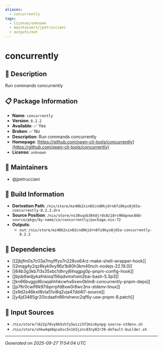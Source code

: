 ```yaml
---
aliases:
  - concurrently
tags:
  - license/unknown
  - maintainers/jpetrucciani
  - outputs/out
---
```


# concurrently

## 📝 Description

Run commands concurrently

## 📋 Package Information

- **Name**: `concurrently`
- **Version**: `8.2.2`
- **Available**: ✅ Yes
- **Broken**: ✅ No
- **Description**: Run commands concurrently
- **Homepage**: [https://github.com/open-cli-tools/concurrently](https://github.com/open-cli-tools/concurrently)
- **License**: `unknown`
## 👥 Maintainers

- @jpetrucciani


## 🔧 Build Information

- **Derivation Path**: `/nix/store/mz40b2xin02cnd0kjdrn6fz8kyx8j65a-concurrently-8.2.2.drv`
- **Source Position**: `/nix/store/ns30sqxb36k8jrds8z18rv96bpnwc60d-source/pkgs/by-name/co/concurrently/package.nix:72`
- **Outputs**:
  - `out`:  `/nix/store/mz40b2xin02cnd0kjdrn6fz8kyx8j65a-concurrently-8.2.2`

## 🔗 Dependencies

- [[2jbjfm0s7c03a7mylffys7n228vs64rz-make-shell-wrapper-hook]]
- [[2mqg4y2qz8kyk9xy96z1b80h3km40nch-nodejs-22.19.0]]
- [[64b3g3kb7l3s35xbc1dhryj6ihqgpg0p-pnpm-config-hook]]
- [[bjsb6wdjykafnkixq156qdvmxhsm2bai-bash-5.3p3]]
- [[kn66bvggid6cwjahhhkcwhx6xwv0klm8-concurrently-pnpm-deps]]
- [[p76r0cwlf6k97ibprrpfd8xw0r8wc3nx-stdenv-linux]]
- [[s9d2s46kxil8vla51vi8q2vja47dd4l7-source]]
- [[y4jd3485gr20icdaafn86nshwvc2qf6y-use-pnpm-8.patch]]

## 📁 Input Sources

- `/nix/store/l622p70vy8k5sh7y5wizi5f2mic6ynpg-source-stdenv.sh`
- `/nix/store/shkw4qm9qcw5sc5n1k5jznc83ny02r39-default-builder.sh`

---
*Generated on 2025-09-27 11:54:04 UTC*
